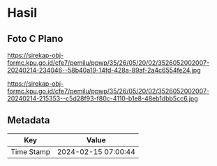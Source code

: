 # Hasil

## Foto C Plano

https://sirekap-obj-formc.kpu.go.id/cfe7/pemilu/ppwp/35/26/05/20/02/3526052002007-20240214-234046--58b40a19-14fd-428a-89af-2a4c6554fe24.jpg

https://sirekap-obj-formc.kpu.go.id/cfe7/pemilu/ppwp/35/26/05/20/02/3526052002007-20240214-215353--c5d28f93-f80c-4110-b1e8-48eb1dbb5cc6.jpg


## Metadata

| Key        | Value               |
| ---------- | ------------------- |
| Time Stamp | 2024-02-15 07:00:44 |



